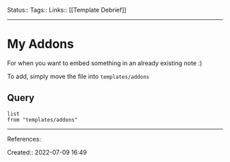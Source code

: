 Status::
Tags:: 
Links:: [[Template Debrief]]
___
# My Addons
For when you want to embed something in an already existing note :)

To add, simply move the file into `templates/addons`
## Query
```dataview
list
from "templates/addons"
```
___
References:

Created:: 2022-07-09 16:49